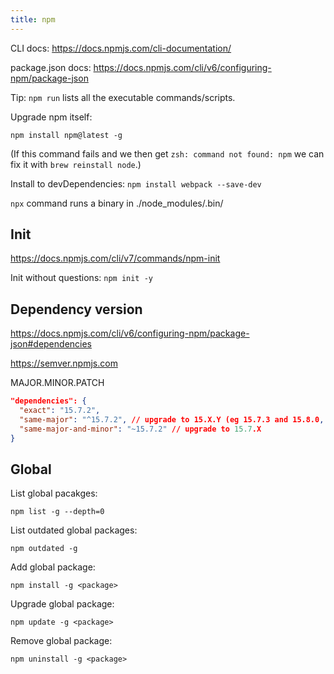 ```yaml
---
title: npm
---
```



CLI docs: https://docs.npmjs.com/cli-documentation/

package.json docs: https://docs.npmjs.com/cli/v6/configuring-npm/package-json

Tip: `npm run` lists all the executable commands/scripts.

Upgrade npm itself:

`npm install npm@latest -g`

(If this command fails and we then get `zsh: command not found: npm` we can fix it with `brew reinstall node`.)

Install to devDependencies: `npm install webpack --save-dev`

`npx` command runs a binary in ./node_modules/.bin/


## Init

https://docs.npmjs.com/cli/v7/commands/npm-init

Init without questions: `npm init -y`


## Dependency version

https://docs.npmjs.com/cli/v6/configuring-npm/package-json#dependencies

https://semver.npmjs.com

MAJOR.MINOR.PATCH

```json
"dependencies": {
  "exact": "15.7.2",
  "same-major": "^15.7.2", // upgrade to 15.X.Y (eg 15.7.3 and 15.8.0, but not 16.0.0)
  "same-major-and-minor": "~15.7.2" // upgrade to 15.7.X
}
```


## Global

List global pacakges:

`npm list -g --depth=0`

List outdated global packages:

`npm outdated -g`

Add global package:

`npm install -g <package>`

Upgrade global package:

`npm update -g <package>`

Remove global package:

`npm uninstall -g <package>`

